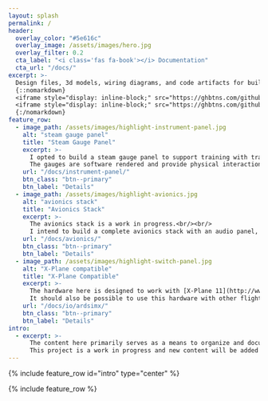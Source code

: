 ```yaml
---
layout: splash
permalink: /
header:
  overlay_color: "#5e616c"
  overlay_image: /assets/images/hero.jpg
  overlay_filter: 0.2
  cta_label: "<i class='fas fa-book'></i> Documentation"
  cta_url: "/docs/"
excerpt: >-
  Design files, 3d models, wiring diagrams, and code artifacts for building a Cessna 172 Skyhawk flight simulator panel.<br /><br />
  {::nomarkdown}
  <iframe style="display: inline-block;" src="https://ghbtns.com/github-btn.html?user=allanglen&repo=c172-flight-sim-panel&type=watch&count=true&size=large&v=2" frameborder="0" scrolling="0" width="160px" height="30px"></iframe>
  <iframe style="display: inline-block;" src="https://ghbtns.com/github-btn.html?user=allanglen&repo=c172-flight-sim-panel&type=star&count=true&size=large" frameborder="0" scrolling="0" width="158px" height="30px"></iframe>
  {:/nomarkdown}
feature_row:
  - image_path: /assets/images/highlight-instrument-panel.jpg
    alt: "steam gauge panel"
    title: "Steam Gauge Panel"
    excerpt: >-
      I opted to build a steam gauge panel to support training with traditional instruments.<br/><br/>
      The gauges are software rendered and provide physical interaction through hardware controls.
    url: "/docs/instrument-panel/"
    btn_class: "btn--primary"
    btn_label: "Details"
  - image_path: /assets/images/highlight-avionics.jpg
    alt: "avionics stack"
    title: "Avionics Stack"
    excerpt: >-
      The avionics stack is a work in progress.<br/><br/>
      I intend to build a complete avionics stack with an audio panel, GPS (GNS530 and GNS430), transponder, and auto-pilot.
    url: "/docs/avionics/"
    btn_class: "btn--primary"
    btn_label: "Details"
  - image_path: /assets/images/highlight-switch-panel.jpg
    alt: "X-Plane compatible"
    title: "X-Plane Compatible"
    excerpt: >-
      The hardware here is designed to work with [X-Plane 11](http://www.x-plane.com/) and is interfaced using [ArdSimX](http://www.simvim.com/ardsimx/index.html).<br/><br/>
      It should also be possible to use this hardware with other flight sims (FSX, P3D) via [FSUIPC](http://www.schiratti.com/dowson.html)."
    url: "/docs/io/ardsimx/"
    btn_class: "btn--primary"
    btn_label: "Details"
intro:
  - excerpt: >-
      The content here primarily serves as a means to organize and document the project and to share it with the flight sim community.<br/><br/>
      This project is a work in progress and new content will be added as construction progresses.
---
```


{% include feature_row id="intro" type="center" %}

{% include feature_row %}